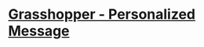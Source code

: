 # [Grasshopper - Personalized Message](https://www.codewars.com/kata/grasshopper-personalized-message/)
